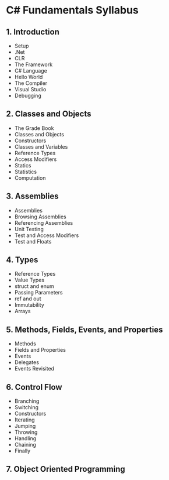 # C# Fundamentals Syllabus

## 1. Introduction

* Setup
* .Net
* CLR
* The Framework
* C# Language
* Hello World
* The Compiler
* Visual Studio
* Debugging

## 2. Classes and Objects

* The Grade Book
* Classes and Objects
* Constructors
* Classes and Variables
* Reference Types
* Access Modifiers
* Statics
* Statistics
* Computation

## 3. Assemblies

* Assemblies
* Browsing Assemblies
* Referencing Assemblies
* Unit Testing
* Test and Access Modifiers
* Test and Floats

## 4. Types

* Reference Types
* Value Types
* struct and enum
* Passing Parameters
* ref and out
* Immutability
* Arrays

## 5. Methods, Fields, Events, and Properties

* Methods
* Fields and Properties
* Events
* Delegates
* Events Revisited

## 6. Control Flow

* Branching
* Switching
* Constructors
* Iterating
* Jumping
* Throwing
* Handling
* Chaining
* Finally

## 7. Object Oriented Programming

